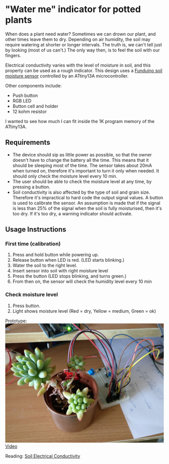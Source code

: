 # "Water me" indicator for potted plants

When does a plant need water? Sometimes we can drown our plant, and other times leave them to dry. Depending on air humidity, the soil may require watering at shorter or longer intervals. The truth is, we can't tell just by looking (most of us can't.) The only way then, is to feel the soil with our fingers.

Electrical conductivity varies with the level of moisture in soil, and this property can be used as a rough indicator. This design uses a 
[Funduino soil moisture sensor](http://www.greenelectronicstore.com/sensors/766-funduino-soil-moisture-sensor.html) controlled by an ATtiny13A microcontroller. 

Other components include:
- Push button
- RGB LED
- Button cell and holder
- 12 kohm resistor

I wanted to see how much I can fit inside the 1K program memory of the ATtiny13A. 

## Requirements
- The device should sip as little power as possible, so that the owner doesn't have to change the battery all the time. This means that it should be sleeping most of the time. The sensor takes about 20mA when turned on, therefore it's important to turn it only when needed.  It should only check the moisture level every 10 min.
- The user should be able to check the moisture level at any time, by pressing a button.
- Soil conductivity is also affected by the type of soil and grain size. Therefore it's impractical to hard code the output signal values. A button is used to calibrate the sensor. An assumption is made that if the signal is less than 25% of the signal when the soil is fully moisturised, then it's too dry. If it's too dry, a warning indicator should activate.

## Usage Instructions
### First time (calibration)
1) Press and hold button while powering up. 
2) Release button when LED is red. (LED starts blinking.)
3) Water the soil to the right level.
4) Insert sensor into soil with right moisture level
5) Press the button (LED stops blinking, and turns green.)
6) From then on, the sensor will check the humidity level every 10 min

### Check moisture level
1) Press button.
2) Light shows moisture level (Red = dry, Yellow = medium, Green = ok)



Prototype:
![Prototype](https://github.com/bot1131357/water_me_indicator/blob/master/prototype.jpg)
[Video](https://photos.app.goo.gl/yZkzm7XO45P768l03)



Reading:
[Soil Electrical Conductivity](https://pubs.ext.vt.edu/content/dam/pubs_ext_vt_edu/442/442-508/442-508_pdf.pdf)
